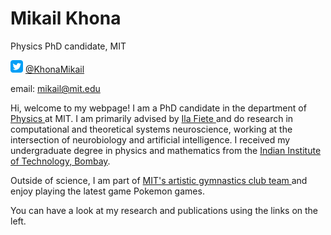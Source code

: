 # Mikail Khona
Physics PhD candidate, MIT

<div class="twoColumn">
      <img src="https://github.com/mikailkhona/mikailkhona.github.io/blob/main/twitter.png?raw=true"            width="20" height="20" alt="Sublime's custom image">
       <a href='https://twitter.com/KhonaMikail'>@KhonaMikail </a>
 </div>
 
 email: mikail@mit.edu

Hi, welcome to my webpage! I am a PhD candidate in the department of <a href = 'https://physics.mit.edu'> Physics </a> at MIT. I am primarily advised by <a href = '(fietelab.mit.edu)'> Ila Fiete </a> and do research in computational and theoretical systems neuroscience, working at the intersection of neurobiology and artificial intelligence. I received my undergraduate degree in physics and mathematics from the <a href = 'https://en.wikipedia.org/wiki/IIT_Bombay'> Indian Institute of Technology, Bombay</a>.

Outside of science, I am part of <a href = 'http://gymnastics.mit.edu/index.html'> MIT's artistic gymnastics club team </a> and enjoy playing the latest game Pokemon games.

You can have a look at my research and publications using the links on the left.


 
 
 
 




